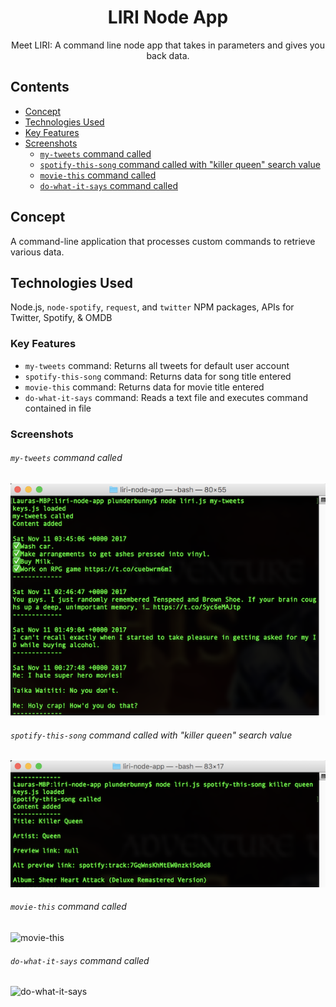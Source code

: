 <h1 align="center">LIRI Node App</h1>

<div align="center">Meet LIRI: A command line node app that takes in parameters and gives you back data.</div>

## Contents

- [Concept](#concept)
- [Technologies Used](#technologies-used)
- [Key Features](#key-features)
- [Screenshots](#screenshots)
  - [`my-tweets` command called](#my-tweets-command-called)
  - [`spotify-this-song` command called with "killer queen" search value](#spotify-this-song-command-called-with-killer-queen-search-value)
  - [`movie-this` command called](#movie-this-command-called)
  - [`do-what-it-says` command called](#do-what-it-says-command-called)

## Concept

A command-line application that processes custom commands to retrieve various data.

## Technologies Used

Node.js, `node-spotify`, `request`, and `twitter` NPM packages, APIs for Twitter, Spotify, & OMDB

### Key Features

* `my-tweets` command: Returns all tweets for default user account
* `spotify-this-song` command: Returns data for song title entered
* `movie-this` command: Returns data for movie title entered
* `do-what-it-says` command: Reads a text file and executes command contained in file

### Screenshots

###### `my-tweets` command called

![my-tweets](screenshots/1my_tweets_screen.png)

###### `spotify-this-song` command called with "killer queen" search value

![spotify-this-song](screenshots/2spotify_song_screen.png)

###### `movie-this` command called

![movie-this](url)

###### `do-what-it-says` command called

![do-what-it-says](url)